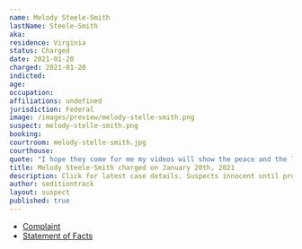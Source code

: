 ```yaml
---
name: Melody Steele-Smith
lastName: Steele-Smith
aka:
residence: Virginia
status: Charged
date: 2021-01-20
charged: 2021-01-20
indicted:
age:
occupation:
affiliations: undefined
jurisdiction: Federal
image: /images/preview/melody-stelle-smith.png
suspect: melody-stelle-smith.png
booking:
courtroom: melody-stelle-smith.jpg
courthouse:
quote: "I hope they come for me my videos will show the peace and the lies on the news."
title: Melody Steele-Smith charged on January 20th, 2021
description: Click for latest case details. Suspects innocent until proven guilty.
author: seditiontrack
layout: suspect
published: true
---
```

- [Complaint](https://www.justice.gov/file/1360206/download)
- [Statement of Facts](https://www.justice.gov/file/1360206/download)
